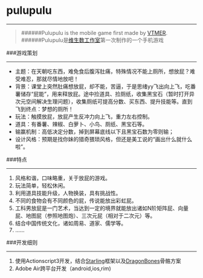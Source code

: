 pulupulu
========
***
>######Pulupulu is the mobile game first made by [VTMER][1].
>######Pulupulu是[维生数工作室][1]第一次制作的一个手机游戏

###游戏策划
***
- 主题：在天朝吃东西，难免食后腹泻肚痛，特殊情况不能上厕所，想放屁？难受难忍，那就尽情地放吧！
- 背景：课堂上突然肚痛想放屁，却不能，苦逼，于是思绪yy飞出向上飞，吃番薯储存“屁能”，用来释放屁。途中捡道具、捡厕纸，收集黑宝石（暂时打开异次元空间解决生理问题），收集厕纸可提高分数、买东西、提升技能等。直到飞到终点：梦想的厕所！
- 玩法：触摸放屁，放屁产生反冲力向上飞，重力左右控制。
- 道具：有番薯、辣椒、白萝卜、小鸟、厕纸、黑宝石等。
- 输赢机制：高低决定分数，掉到屏幕底线以下且黑宝石数为零则输；
- 设计风格：预期是找你妹的猎奇猥琐风格，但还是美工说的“画出什么就什么啦”。

###特点
***
1. 风格和谐，口味略重，关于放屁的游戏。 
2. 玩法简单，轻松休闲。
3. 利用道具技能升级，人物换装，具有挑战性。
3. 不同的食物会有不同颜色的屁，传说能放出彩虹屁。
4. 工科男放屁是一门艺术，当达到一定的境界就能放出诸如N阶矩阵屁、向量屁、地图屁（参照地图炮）、三次元屁（相对于二次元）等。
5. 结合中国传统文化，诸如周易、道家、儒学等。
6. ……

###开发细则
***
1. 使用Actionscript3开发，结合[Starling][2]框架以及[DragonBones][3]骨骼方案
2. Adobe Air跨平台开发（android,ios,rim)

[1]:http://vtmerhome.com "VTMER维生数工作室"
[2]:http://gamua.com/starling/ "Starling框架"
[3]:http://dragonbones.github.io/ "DragonBones"
